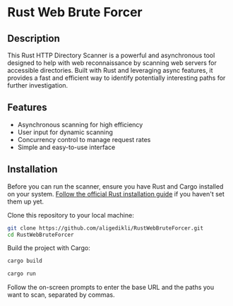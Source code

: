 # Rust Web Brute Forcer


## Description
This Rust HTTP Directory Scanner is a powerful and asynchronous tool designed to help with web reconnaissance by scanning web servers for accessible directories. Built with Rust and leveraging async features, it provides a fast and efficient way to identify potentially interesting paths for further investigation.

## Features
- Asynchronous scanning for high efficiency
- User input for dynamic scanning
- Concurrency control to manage request rates
- Simple and easy-to-use interface

## Installation

Before you can run the scanner, ensure you have Rust and Cargo installed on your system. [Follow the official Rust installation guide](https://www.rust-lang.org/tools/install) if you haven't set them up yet.

Clone this repository to your local machine:

```bash
git clone https://github.com/aligedikli/RustWebBruteForcer.git
cd RustWebBruteForcer
```

Build the project with Cargo:
```bash
cargo build
```
```bash
cargo run
```

Follow the on-screen prompts to enter the base URL and the paths you want to scan, separated by commas.

